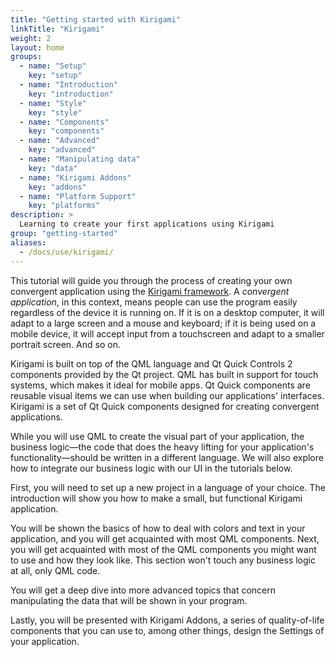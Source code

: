 ```yaml
---
title: "Getting started with Kirigami"
linkTitle: "Kirigami"
weight: 2
layout: home
groups:
  - name: "Setup"
    key: "setup"
  - name: "Introduction"
    key: "introduction"
  - name: "Style"
    key: "style"
  - name: "Components"
    key: "components"
  - name: "Advanced"
    key: "advanced"
  - name: "Manipulating data"
    key: "data"
  - name: "Kirigami Addons"
    key: "addons"
  - name: "Platform Support"
    key: "platforms"
description: >
  Learning to create your first applications using Kirigami
group: "getting-started"
aliases:
  - /docs/use/kirigami/
---
```


This tutorial will guide you through the process of creating your own convergent
application using the [Kirigami framework](/frameworks/kirigami). A *convergent
application*, in this context, means people can use the program easily
regardless of the device it is running on. If it is on a desktop computer, it
will adapt to a large screen and a mouse and keyboard; if it is being used on a
mobile device, it will accept input from a touchscreen and adapt to a smaller portrait
screen. And so on.

Kirigami is built on top of the QML language and Qt Quick Controls 2 components
provided by the Qt project. QML has built in support for touch systems, which
makes it ideal for mobile apps. Qt Quick components are reusable visual items we
can use when building our applications' interfaces. Kirigami is a set of Qt
Quick components designed for creating convergent applications.

While you will use QML to create the visual part of your application, the
business logic—the code that does the heavy lifting for your application's
functionality—should be written in a different language. We will also
explore how to integrate our business logic with our UI in the tutorials below.

First, you will need to set up a new project in a language of your choice. The introduction will show you how to make a small, but functional Kirigami application.

You will be shown the basics of how to deal with colors and text in your application, and you will get acquainted with most QML components. Next, you will get acquainted with most of the QML components you might want to use and how they look like. This section won't touch any business logic at all, only QML code.

You will get a deep dive into more advanced topics that concern manipulating the data that will be shown in your program.

Lastly, you will be presented with Kirigami Addons, a series of quality-of-life components that you can use to, among other things, design the Settings of your application.
